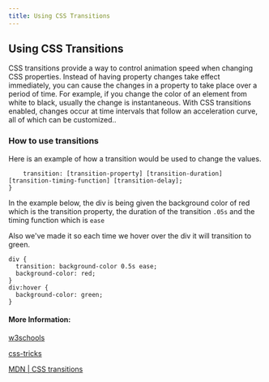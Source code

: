 ```yaml
---
title: Using CSS Transitions
---
```

## Using CSS Transitions

CSS transitions provide a way to control animation speed when changing CSS properties. Instead of having property changes take effect immediately, you can cause the changes in a property to take place over a period of time. For example, if you change the color of an element from white to black, usually the change is instantaneous. With CSS transitions enabled, changes occur at time intervals that follow an acceleration curve, all of which can be customized..

### How to use transitions

Here is an example of how a transition would be used to change the values. 

```.example {
    transition: [transition-property] [transition-duration] [transition-timing-function] [transition-delay];
}
```
In the example below, the div is being given the background color of red which is the transition property, the duration of the transition `.05s` and the timing function which is `ease`

Also we've made it so each time we hover over the div it will transition to green.

```
div {
  transition: background-color 0.5s ease;
  background-color: red;
}
div:hover {
  background-color: green;
}
```

<!-- The article goes here, in GitHub-flavored Markdown. Feel free to add YouTube videos, images, and CodePen/JSBin embeds  -->

#### More Information:
<!-- Please add any articles you think might be helpful to read before writing the article -->
[w3schools](https://www.w3schools.com/css/css3_transitions.asp)

[css-tricks](https://css-tricks.com/almanac/properties/t/transition/)

[MDN | CSS transitions](https://developer.mozilla.org/en-US/docs/Web/CSS/CSS_Transitions/Using_CSS_transitions)


